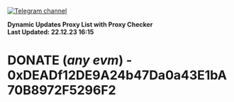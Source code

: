 [![Telegram channel](https://img.shields.io/endpoint?url=https://runkit.io/damiankrawczyk/telegram-badge/branches/master?url=https://t.me/n4z4v0d)](https://t.me/n4z4v0d) 

**Dynamic Updates Proxy List with Proxy Checker**  
**Last Updated: 22.12.23 16:15**

# DONATE (_any evm_) - 0xDEADf12DE9A24b47Da0a43E1bA70B8972F5296F2
